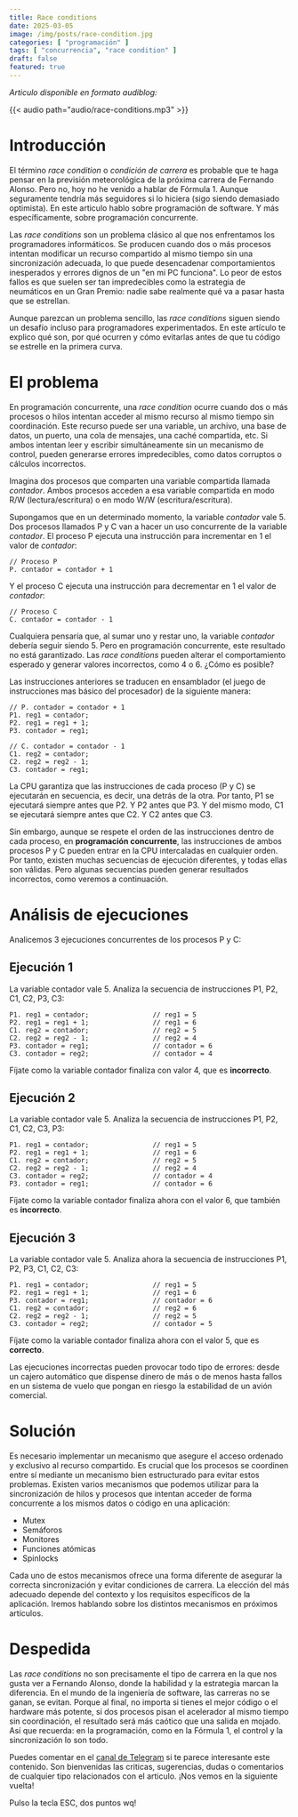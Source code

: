 ```yaml
---
title: Race conditions
date: 2025-03-05
image: /img/posts/race-condition.jpg
categories: [ "programación" ]
tags: [ "concurrencia", "race condition" ]
draft: false
featured: true
---
```


*Articulo disponible en formato audiblog:*

{{< audio path="audio/race-conditions.mp3" >}}

# Introducción

El término *race condition* o *condición de carrera* es probable que te haga pensar en la previsión meteorológica de la próxima carrera de Fernando Alonso. Pero no, hoy no he venido a hablar de Fórmula 1. Aunque seguramente tendría más seguidores si lo hiciera (sigo siendo demasiado optimista). En este articulo hablo sobre programación de software. Y más específicamente, sobre programación concurrente.

Las *race conditions* son un problema clásico al que nos enfrentamos los programadores informáticos. Se producen cuando dos o más procesos intentan modificar un recurso compartido al mismo tiempo sin una sincronización adecuada, lo que puede desencadenar comportamientos inesperados y errores dignos de un "en mi PC funciona". Lo peor de estos fallos es que suelen ser tan impredecibles como la estrategia de neumáticos en un Gran Premio: nadie sabe realmente qué va a pasar hasta que se estrellan.

Aunque parezcan un problema sencillo, las *race conditions* siguen siendo un desafío incluso para programadores experimentados. En este artículo te explico qué son, por qué ocurren y cómo evitarlas antes de que tu código se estrelle en la primera curva.

# El problema

En programación concurrente, una *race condition* ocurre cuando dos o más procesos o hilos intentan acceder al mismo recurso al mismo tiempo sin coordinación. Este recurso puede ser una variable, un archivo, una base de datos, un puerto, una cola de mensajes, una caché compartida, etc. Si ambos intentan leer y escribir simultáneamente sin un mecanismo de control, pueden generarse errores impredecibles, como datos corruptos o cálculos incorrectos.

Imagina dos procesos que comparten una variable compartida llamada *contador*. Ambos procesos acceden a esa variable compartida en modo R/W (lectura/escritura) o en modo W/W (escritura/escritura).

Supongamos que en un determinado momento, la variable *contador* vale 5. Dos procesos llamados P y C van a hacer un uso concurrente de la variable *contador*. El proceso P ejecuta una instrucción para incrementar en 1 el valor de *contador*:

```
// Proceso P
P. contador = contador + 1
```

Y el proceso C ejecuta una instrucción para decrementar en 1 el valor de *contador*:

```
// Proceso C
C. contador = contador - 1
```

Cualquiera pensaría que, al sumar uno y restar uno, la variable *contador* debería seguir siendo 5. Pero en programación concurrente, este resultado no está garantizado. Las *race conditions* pueden alterar el comportamiento esperado y generar valores incorrectos, como 4 o 6. ¿Cómo es posible?

Las instrucciones anteriores se traducen en ensamblador (el juego de instrucciones mas básico del procesador) de la siguiente manera:

```
// P. contador = contador + 1
P1. reg1 = contador;
P2. reg1 = reg1 + 1;
P3. contador = reg1;

// C. contador = contador - 1
C1. reg2 = contador;
C2. reg2 = reg2 - 1;
C3. contador = reg1;
```

La CPU garantiza que las instrucciones de cada proceso (P y C) se ejecutarán en secuencia, es decir, una detrás de la otra. Por tanto, P1 se ejecutará siempre antes que P2. Y P2 antes que P3. Y del mismo modo, C1 se ejecutará siempre antes que C2. Y C2 antes que C3.

Sin embargo, aunque se respete el orden de las instrucciones dentro de cada proceso, en **programación concurrente**, las instrucciones de ambos procesos P y C pueden entrar en la CPU intercaladas en cualquier orden. Por tanto, existen muchas secuencias de ejecución diferentes, y todas ellas son válidas. Pero algunas secuencias pueden generar resultados incorrectos, como veremos a continuación.

# Análisis de ejecuciones

Analicemos 3 ejecuciones concurrentes de los procesos P y C:

## Ejecución 1

La variable contador vale 5. Analiza la secuencia de instrucciones P1, P2, C1, C2, P3, C3:

```
P1. reg1 = contador;                // reg1 = 5
P2. reg1 = reg1 + 1;                // reg1 = 6
C1. reg2 = contador;                // reg2 = 5
C2. reg2 = reg2 - 1;                // reg2 = 4
P3. contador = reg1;                // contador = 6
C3. contador = reg2;                // contador = 4
```

Fíjate como la variable contador finaliza con valor 4, que es **incorrecto**.

## Ejecución 2

La variable contador vale 5. Analiza la secuencia de instrucciones P1, P2, C1, C2, C3, P3:

```
P1. reg1 = contador;                // reg1 = 5
P2. reg1 = reg1 + 1;                // reg1 = 6
C1. reg2 = contador;                // reg2 = 5
C2. reg2 = reg2 - 1;                // reg2 = 4
C3. contador = reg2;                // contador = 4
P3. contador = reg1;                // contador = 6
```

Fíjate como la variable contador finaliza ahora con el valor 6, que también es **incorrecto**.

## Ejecución 3

La variable contador vale 5. Analiza ahora la secuencia de instrucciones P1, P2, P3, C1, C2, C3:

```
P1. reg1 = contador;                // reg1 = 5
P2. reg1 = reg1 + 1;                // reg1 = 6
P3. contador = reg1;                // contador = 6
C1. reg2 = contador;                // reg2 = 6
C2. reg2 = reg2 - 1;                // reg2 = 5
C3. contador = reg2;                // contador = 5
```

Fíjate como la variable contador finaliza ahora con el valor 5, que es **correcto**.

Las ejecuciones incorrectas pueden provocar todo tipo de errores: desde un cajero automático que dispense dinero de más o de menos hasta fallos en un sistema de vuelo que pongan en riesgo la estabilidad de un avión comercial.

# Solución

Es necesario implementar un mecanismo que asegure el acceso ordenado y exclusivo al recurso compartido. Es crucial que los procesos se coordinen entre sí mediante un mecanismo bien estructurado para evitar estos problemas. Existen varios mecanismos que podemos utilizar para la sincronización de hilos y procesos que intentan acceder de forma concurrente a los mismos datos o código en una aplicación:

- Mutex
- Semáforos
- Monitores
- Funciones atómicas
- Spinlocks

Cada uno de estos mecanismos ofrece una forma diferente de asegurar la correcta sincronización y evitar condiciones de carrera. La elección del más adecuado depende del contexto y los requisitos específicos de la aplicación. Iremos hablando sobre los distintos mecanismos en próximos artículos.

# Despedida

Las *race conditions* no son precisamente el tipo de carrera en la que nos gusta ver a Fernando Alonso, donde la habilidad y la estrategia marcan la diferencia. En el mundo de la ingeniería de software, las carreras no se ganan, se evitan. Porque al final, no importa si tienes el mejor código o el hardware más potente, si dos procesos pisan el acelerador al mismo tiempo sin coordinación, el resultado será más caótico que una salida en mojado. Así que recuerda: en la programación, como en la Fórmula 1, el control y la sincronización lo son todo.

Puedes comentar en el [canal de Telegram](https://t.me/lateclaescape) si te parece interesante este contenido. Son bienvenidas las criticas, sugerencias, dudas o comentarios de cualquier tipo relacionados con el articulo. ¡Nos vemos en la siguiente vuelta!

Pulso la tecla ESC, dos puntos wq!
